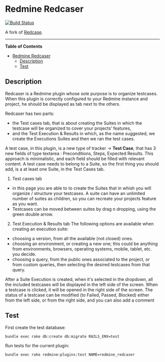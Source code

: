 # Redmine Redcaser

[![Build Status](https://travis-ci.org/marius-balteanu/redmine_redcaser.svg?branch=master)](https://travis-ci.org/marius-balteanu/redmine_redcaser)

A fork of [Redcase](https://bitbucket.org/bugzinga/redcase).

***

<!-- markdown-toc start - Don't edit this section. Run M-x markdown-toc-refresh-toc -->
**Table of Contents**

- [Redmine Redcaser](#redmine-redcaser)
    - [Description](#description)
    - [Test](#test)

<!-- markdown-toc end -->

## Description

Redcaser is a Redmine plugin whose sole purpose is to organize testcases. When this plugin is correctly configured to your Redmine instance and project, he should be displayed as tab next to the others.

Redcaser has two parts:
- the Test cases tab, that is about creating the Suites in which the testcase will be organized to cover your projects’ features, 
- and the Test Execution & Results in which, as the name suggested, we create the Executions Suites and then we ran the test cases.

A test case, in this plugin, is a new type of tracker -> **Test Case**, that has 3 new fields of type textarea : Preconditions, Steps, Expected Results. This approach is minimalistic, and each field should be filled with relevant content.
A test case needs to belong to a Suite, so the first thing you should add, is a at least one Suite, in the Test Cases tab.

1. Test cases tab
- in this page you are able to to create the Suites that in whish you will organize / structure your testcases. A suite can have an unlimited number of suites as children, so you can recreate your projects feature as you want.
 - Testcases can be moved between suites by drag n dropping, using the green double arrow.
 
2. Test Execution & Results tab
The following options are available when creating an execution suite: 
 - choosing a version, from all the available (not closed) ones.
 - choosing an environment, or creating a new one; this could be anything from environments, browsers, operating systems, mobile, tablet, etc. you decide.
 - choosing a query, from the public ones associated to the project,  or from custom queries, then selecting the desired testcases from that query.
 
After a Suite Execution is created, when it's selected in the dropdown, all the included testcases will be displayed in the left side of the screen. When a testcase is clicked, it will be opened in the right side of the screen.
The status of a testcase can be modified (to Failed, Passed, Blocked) either from the left side, or from the right side, and you can also add a comment

## Test

First create the test database:
```bash
bundle exec rake db:create db:migrate RAILS_ENV=test
```

Run tests for the current plugin:

```bash
bundle exec rake redmine:plugins:test NAME=redmine_redcaser
```
